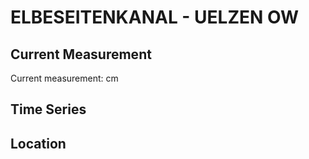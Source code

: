 # ELBESEITENKANAL - UELZEN OW

## Current Measurement

Current measurement: <Value topic="rivers/pegel-online/ESK/UELZEN OW/measurementValue"/> cm

## Time Series

<TimeSeries topic="rivers/pegel-online/ESK/UELZEN OW/measurementValue" period="week" />

## Location

<WorldMap>
  <Marker lat="52.90933661624463" lon="10.614719701462517" labelTopic="rivers/pegel-online/ESK/UELZEN OW" />
</WorldMap>
